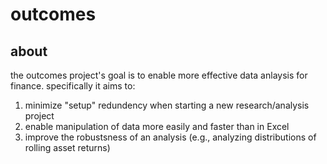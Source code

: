 # outcomes

## about

the outcomes project's goal is to enable more effective data anlaysis for finance. specifically it aims to:

1) minimize "setup" redundency when starting a new research/analysis project
2) enable manipulation of data more easily and faster than in Excel
3) improve the robustsness of an analysis (e.g., analyzing distributions of rolling asset returns)
